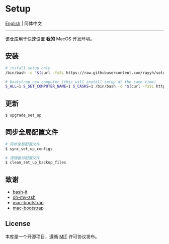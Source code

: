 # Setup

[English](README.md) | 简体中文

---

该仓库用于快速设置 **我的** MacOS 开发环境。

## 安装

```bash
# install setup only
/bin/bash -c "$(curl -fsSL https://raw.githubusercontent.com/rayyh/setup/master/install.sh)"

# bootstrap new computer (this will install setup at the same time)
S_ALL=1 S_SET_COMPUTER_NAME=1 S_CASKS=1 /bin/bash -c "$(curl -fsSL https://raw.githubusercontent.com/rayyh/setup/master/bootstrap.sh)"
```

## 更新

```bash
$ upgrade_set_up
```

## 同步全局配置文件

```bash
# 同步全局配置文件
$ sync_set_up_configs

# 清理备份配置文件
$ clean_set_up_backup_files
```

## 致谢

+ [bash-it](https://github.com/Bash-it/bash-it)
+ [oh-my-zsh](https://github.com/ohmyzsh/ohmyzsh)
+ [mac-bootstrap](https://github.com/joshukraine/mac-bootstrap)
+ [mac-bootstrap](https://github.com/deild/mac-bootstrap)

## License

本库是一个开源项目，遵循 [MIT](LICENSE) 许可协议发布。
